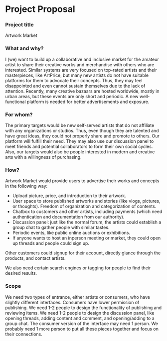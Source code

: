 # Project Proposal

### Project title

Artwork Market

### What and why?

I (we) want to build up a collaborative and inclusive market for the amateur artist to share their creative works and merchandise with others who are interested. Similar systems are very focused on top-rated artists and their masterpieces, like ArtPrice, but many new artists do not have suitable platforms for them to advocate their concepts. Thus, they may feel disappointed and even cannot sustain themselves due to the lack of attention. Recently, many creative bazaars are hosted worldwide, mostly in urban areas, but these events are only short and periodic. A new well-functional platform is needed for better advertisements and exposure. 

### For whom?

The primary targets would be new self-served artists that do not affiliate with any organizations or studios. Thus, even though they are talented and have great ideas, they could not properly share and promote to others. Our platform will fulfill their need. They may also use our discussion panel to meet friends and potential collaborators to form their own social cycles. Also, our targets would also be people interested in modern and creative arts with a willingness of purchasing. 

### How?

Artwork Market would provide users to advertise their works and concepts in the following way: 
- Upload picture, price, and introduction to their artwork. 
- User space to store published artworks and stories (like vlogs, pictures, or thoughts). Freedom of organization and categorization of contents.  
- Chatbox to customers and other artists, including payments (which need authentication and documentation from our authority). 
- Discussion panel: just like the normal forum, the artists could establish a group chat to gather people with similar tastes. 
- Periodic events, like public online auctions or exhibitions. 
- If anyone wants to host an inperson meeting or market, they could open up threads and people could sign up.  

Other customers could signup for their account, directly glance through the products, and contact artists. 

We also need certain search engines or tagging for people to find their desired results. 

### Scope

We need two types of entrance, either artists or consumers, who have slightly different interfaces. Consumers have lower permission of publishing. We need 1-2 people to design the functionality of publishing and reviewing items. We need 1-2 people to design the discussion panel, like opening threads, adding content and comment, and opening/adding to a group chat. The consumer version of the interface may need 1 person. We probably need 1 more person to put all these pieces together and focus on their connections. 
